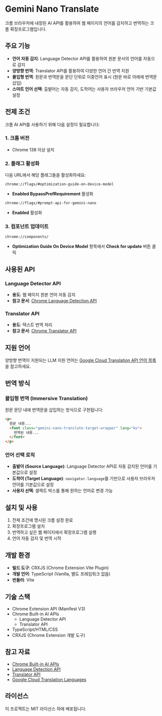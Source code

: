 # Gemini Nano Translate

크롬 브라우저에 내장된 AI API를 활용하여 웹 페이지의 언어를 감지하고 번역하는 크롬 확장프로그램입니다.

## 주요 기능

- **언어 자동 감지**: Language Detector API를 활용하여 원본 문서의 언어를 자동으로 감지
- **양방향 번역**: Translator API를 활용하여 다양한 언어 간 번역 지원
- **몰입형 번역**: 원문과 번역문을 문단 단위로 이중언어 표시 (원문 바로 아래에 번역문 삽입)
- **스마트 언어 선택**: 출발어는 자동 감지, 도착어는 사용자 브라우저 언어 기반 기본값 설정

## 전제 조건

크롬 AI API를 사용하기 위해 다음 설정이 필요합니다:

### 1. 크롬 버전
- Chrome 138 이상 설치

### 2. 플래그 활성화
다음 URL에서 해당 플래그들을 활성화하세요:

```
chrome://flags/#optimization-guide-on-device-model
```
- **Enabled BypassPrefRequirement** 활성화

```
chrome://flags/#prompt-api-for-gemini-nano
```
- **Enabled** 활성화

### 3. 컴포넌트 업데이트
```
chrome://components/
```
- **Optimization Guide On Device Model** 항목에서 **Check for update** 버튼 클릭

## 사용된 API

### Language Detector API
- **용도**: 웹 페이지 원본 언어 자동 감지
- **참고 문서**: [Chrome Language Detection API](https://developer.chrome.com/docs/ai/language-detection?hl=ko)

### Translator API
- **용도**: 텍스트 번역 처리
- **참고 문서**: [Chrome Translator API](https://developer.chrome.com/docs/ai/translator-api?hl=ko)

## 지원 언어

양방향 번역이 지원되는 LLM 지원 언어는 [Google Cloud Translation API 언어 목록](https://cloud.google.com/translate/docs/languages?hl=ko#adaptive_translation)을 참고하세요.

## 번역 방식

### 몰입형 번역 (Immersive Translation)
원문 문단 내에 번역문을 삽입하는 방식으로 구현됩니다:

```html
<p>
  원문 내용...
  <font class="gemini-nano-translate-target-wrapper" lang="ko">
    번역된 내용...
  </font>
</p>
```

### 언어 선택 로직
- **출발어 (Source Language)**: Language Detector API로 자동 감지된 언어를 기본값으로 설정
- **도착어 (Target Language)**: `navigator.language`를 기반으로 사용자 브라우저 언어를 기본값으로 설정
- **사용자 선택**: 셀렉트 박스를 통해 원하는 언어로 변경 가능

## 설치 및 사용

1. 전제 조건에 명시된 크롬 설정 완료
2. 확장프로그램 설치
3. 번역하고 싶은 웹 페이지에서 확장프로그램 실행
4. 언어 자동 감지 및 번역 시작

## 개발 환경

- **빌드 도구**: CRXJS (Chrome Extension Vite Plugin)
- **개발 언어**: TypeScript (Vanilla, 별도 프레임워크 없음)
- **번들러**: Vite

## 기술 스택

- Chrome Extension API (Manifest V3)
- Chrome Built-in AI APIs
  - Language Detector API
  - Translator API
- TypeScript/HTML/CSS
- CRXJS (Chrome Extension 개발 도구)

## 참고 자료

- [Chrome Built-in AI APIs](https://developer.chrome.com/docs/ai/built-in-apis?hl=ko)
- [Language Detection API](https://developer.chrome.com/docs/ai/language-detection?hl=ko)
- [Translator API](https://developer.chrome.com/docs/ai/translator-api?hl=ko)
- [Google Cloud Translation Languages](https://cloud.google.com/translate/docs/languages?hl=ko#adaptive_translation)

## 라이선스

이 프로젝트는 MIT 라이선스 하에 배포됩니다.
